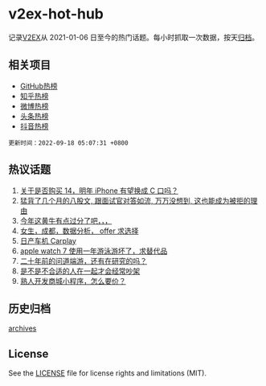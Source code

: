 # v2ex-hot-hub

 记录[V2EX](https://www.v2ex.com/)从 2021-01-06 日至今的热门话题。每小时抓取一次数据，按天[归档](archives)。
 
 ## 相关项目

- [GitHub热榜](https://github.com/lonnyzhang423/github-hot-hub)
- [知乎热榜](https://github.com/lonnyzhang423/zhihu-hot-hub)
- [微博热榜](https://github.com/lonnyzhang423/weibo-hot-hub)
- [头条热榜](https://github.com/lonnyzhang423/toutiao-hot-hub)
- [抖音热榜](https://github.com/lonnyzhang423/douyin-hot-hub)


 `更新时间：2022-09-18 05:07:31 +0800`

## 热议话题

1. [关于是否购买 14，明年 iPhone 有望换成 C 口吗？](https://www.v2ex.com/t/880850)
1. [猛背了几个月的八股文, 跟面试官对答如流, 万万没想到, 这也能成为被拒的理由](https://www.v2ex.com/t/880727)
1. [今年这黄牛有点过分了吧，，，](https://www.v2ex.com/t/880778)
1. [女生，成都，数据分析， offer 求选择](https://www.v2ex.com/t/880766)
1. [日产车机 Carplay](https://www.v2ex.com/t/880771)
1. [apple watch 7 使用一年游泳游坏了，求替代品](https://www.v2ex.com/t/880807)
1. [二十年前的问道端游，还有在研究的吗？](https://www.v2ex.com/t/880761)
1. [是不是不合适的人在一起才会经常吵架](https://www.v2ex.com/t/880853)
1. [熟人开发商城小程序，怎么要价？](https://www.v2ex.com/t/880786)

## 历史归档

[archives](archives)

## License

See the [LICENSE](LICENSE) file for license rights and limitations (MIT).
